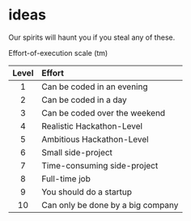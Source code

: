 ideas
=====

Our spirits will haunt you if you steal any of these.

Effort-of-execution scale (tm)

| Level        |    Effort        |
| :-------------: |:-------------|
| 1      | Can be coded in an evening |
| 2      | Can be coded in a day      |
| 3 | Can be coded over the weekend      |
| 4 | Realistic Hackathon-Level      |
| 5 | Ambitious Hackathon-Level      |
| 6 | Small side-project      |
| 7 | Time-consuming side-project      |
| 8 | Full-time job      |
| 9 | You should do a startup      |
| 10 | Can only be done by a big company     |
